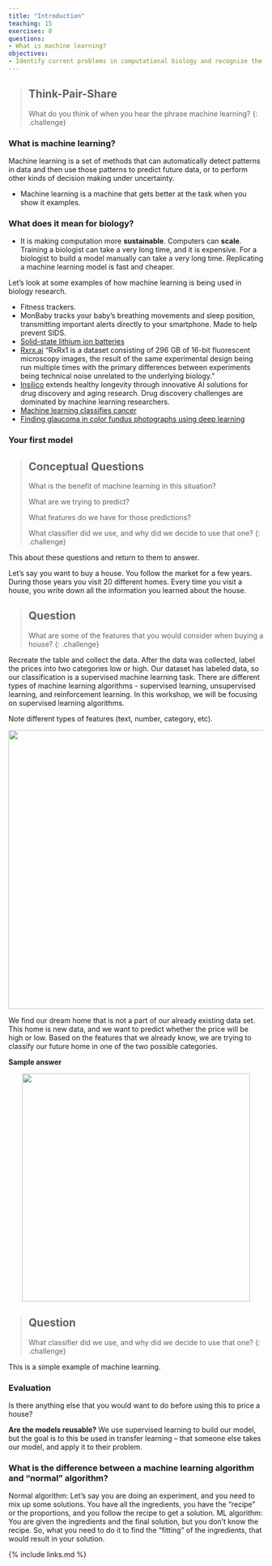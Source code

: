 ```yaml
---
title: "Introduction"
teaching: 15
exercises: 0
questions:
- What is machine learning?
objectives:
- Identify current problems in computational biology and recognize the benefits of machine learning techniques.
---
```


> ## Think-Pair-Share
> What do you think of when you hear the phrase machine learning?
{: .challenge}


### What is machine learning?

Machine learning is a set of methods that can automatically detect patterns in data and then use those patterns to predict future data, or to perform other kinds of decision making under uncertainty. 

* Machine learning is a machine that gets better at the task when you show it examples. 


### What does it mean for biology? 

- It is making computation more **sustainable**. Computers can **scale**. Training a biologist can take a very long time, and it is expensive. For a biologist to build a model manually can take a very long time. Replicating a machine learning model is fast and cheaper. 

Let’s look at some examples of how machine learning is being used in biology research.
 
* Fitness trackers.
* MonBaby tracks your baby’s breathing movements and sleep position, transmitting important alerts directly to your smartphone. Made to help prevent SIDS.
* [Solid-state lithium ion batteries](https://tomkat.stanford.edu/research/designing-better-battery-machine-learning)  
* [Rxrx.ai](https://www.rxrx.ai/) “RxRx1 is a dataset consisting of 296 GB of 16-bit fluorescent microscopy images, the result of the same experimental design being run multiple times with the primary differences between experiments being technical noise unrelated to the underlying biology." 
* [Insilico](https://insilico.com/#rec41711523) extends healthy longevity through innovative AI solutions for drug discovery and aging research. Drug discovery challenges are dominated by machine learning researchers. 
* [Machine learning classifies cancer](https://www.nature.com/articles/d41586-018-02881-7)
* [Finding glaucoma in color fundus photographs using deep learning](https://jamanetwork-com.ezproxy.library.wisc.edu/journals/jamaophthalmology/fullarticle/2749327?resultClick=1)


### Your first model

> ## Conceptual Questions
>
> What is the benefit of machine learning in this situation?
>
> What are we trying to predict? 
>
> What features do we have for those predictions?
>
> What classifier did we use, and why did we decide to use that one?
{: .challenge}

This about these questions and return to them to answer. 

Let’s say you want to buy a house. You follow the market for a few years. During those years you visit 20 different homes. Every time you visit a house, you write down all the information you learned about the house. 

> ## Question
>
> What are some of the features that you would consider when buying a house?
{: .challenge}

Recreate the table and collect the data. After the data was collected, label the prices into two categories low or high. Our dataset has labeled data, so our classification is a supervised machine learning task. There are different types of machine learning algorithms - supervised learning, unsupervised learning, and reinforcement learning. In this workshop, we will be focusing on supervised learning algorithms. 

Note different types of features (text, number, category, etc). 
<p align="center">
<img width="550" src="https://raw.githubusercontent.com/gitter-lab/ml-bio-workshop/gh-pages/assets/IMG_0016.jpg">
</p>

We find our dream home that is not a part of our already existing data set. This home is new data, and we want to predict whether the price will be high or low. Based on the features that we already know, we are trying to classify our future home in one of the two possible categories. 

**Sample answer**

<p align="center">
<img width="450" src="https://raw.githubusercontent.com/gitter-lab/ml-bio-workshop/gh-pages/assets/78274.jpg">
</p>

> ## Question
>
> What classifier did we use, and why did we decide to use that one?
{: .challenge}

This is a simple example of machine learning.


### Evaluation

Is there anything else that you would want to do before using this to price a house?

**Are the models reusable?**
We use supervised learning to build our model, but the goal is to this be used in transfer learning – that someone else takes our model, and apply it to their problem.

### What is the difference between a machine learning algorithm and “normal” algorithm?

Normal algorithm:
Let’s say you are doing an experiment, and you need to mix up some solutions. You have all the ingredients, you have the “recipe” or the proportions, and you follow the recipe to get a solution. 
ML algorithm: 
You are given the ingredients and the final solution, but you don’t know the recipe. So, what you need to do it to find the “fitting” of the ingredients, that would result in your solution.  


{% include links.md %}

